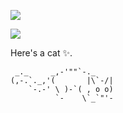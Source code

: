 ![](https://github-readme-stats.vercel.app/api?username=neva1ack&count_private=true&theme=nightowl)

![](https://github-readme-stats.vercel.app/api/top-langs/?username=neva1ack&layout=compact&theme=nightowl&langs_count=6)

Here's a cat ✨.

```
 _._     _,-'""`-._
(,-.`._,'(       |\`-/|
    `-.-' \ )-`( , o o)
          `-    \`_`"'-
```
